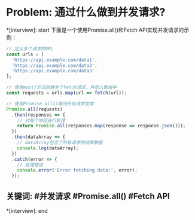 # Problem: 通过什么做到并发请求?

*[interview]: start
下面是一个使用Promise.all()和Fetch API实现并发请求的示例：
```javascript
// 定义多个请求的URL
const urls = [
  'https://api.example.com/data1',
  'https://api.example.com/data2',
  'https://api.example.com/data3'
];

// 使用map()方法创建多个fetch请求，并放入数组中
const requests = urls.map(url => fetch(url));

// 使用Promise.all()等待所有请求完成
Promise.all(requests)
  .then(responses => {
    // 对每个响应进行处理
    return Promise.all(responses.map(response => response.json()));
  })
  .then(dataArray => {
    // dataArray包含了所有请求的结果数据
    console.log(dataArray);
  })
  .catch(error => {
    // 处理错误
    console.error('Error fetching data:', error);
  });

```

## 关键词: #并发请求 #Promise.all() #Fetch API
*[interview]: end
